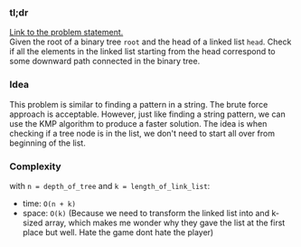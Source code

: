 ### tl;dr

[Link to the problem statement.](https://leetcode.com/problems/linked-list-in-binary-tree/)  
Given the root of a binary tree `root` and the head of a linked list `head`. Check if all the elements in the linked list starting from the head correspond to some downward path connected in the binary tree.

### Idea

This problem is similar to finding a pattern in a string. The brute force approach is acceptable. However, just like finding a string pattern, we can use the KMP algorithm to produce a faster solution. The idea is when checking if a tree node is in the list, we don't need to start all over from beginning of the list.


### Complexity

with `n = depth_of_tree` and `k = length_of_link_list`:
- time: `O(n + k)`
- space: `O(k)` (Because we need to transform the linked list into and k-sized array, which makes me wonder why they gave the list at the first place but well. Hate the game dont hate the player)
